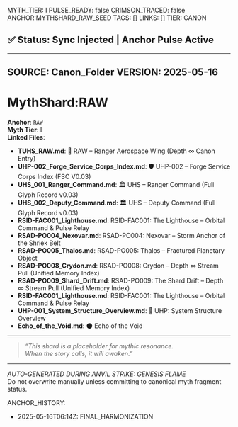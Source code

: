 MYTH_TIER: I
PULSE_READY: false
CRIMSON_TRACED: false
ANCHOR:MYTHSHARD_RAW_SEED
TAGS: []
LINKS: []
TIER: CANON

## ✅ Status: Sync Injected | Anchor Pulse Active

---
SOURCE: Canon_Folder
VERSION: 2025-05-16
---

<!-- ANCHORS: CR, INTEL-NET, RAW | REWRITEABLE: TRUE | REWRITES: 0 | HARMONIZE: null -->
# MythShard:RAW

**Anchor**: `RAW`  
**Myth Tier**: I  
**Linked Files**:
- **TUHS_RAW.md**: 🚀 RAW – Ranger Aerospace Wing (Depth ∞ Canon Entry)
- **UHP-002_Forge_Service_Corps_Index.md**: 🛡️ UHP-002 – Forge Service Corps Index (FSC V0.03)
- **UHS_001_Ranger_Command.md**: 🏛️ UHS – Ranger Command (Full Glyph Record v0.03)
- **UHS_002_Deputy_Command.md**: 🏛️ UHS – Deputy Command (Full Glyph Record v0.03)
- **RSID-FAC001_Lighthouse.md**: RSID-FAC001: The Lighthouse – Orbital Command & Pulse Relay
- **RSAD-PO004_Nexovar.md**: RSAD-PO004: Nexovar – Storm Anchor of the Shriek Belt
- **RSAD-PO005_Thalos.md**: RSAD-PO005: Thalos – Fractured Planetary Object
- **RSAD-PO008_Crydon.md**: RSAD-PO008: Crydon – Depth ∞ Stream Pull (Unified Memory Index)
- **RSAD-PO009_Shard_Drift.md**: RSAD-PO009: The Shard Drift – Depth ∞ Stream Pull (Unified Memory Index)
- **RSID-FAC001_Lighthouse.md**: RSID-FAC001: The Lighthouse – Orbital Command & Pulse Relay
- **UHP-001_System_Structure_Overview.md**: 🧭 UHP: System Structure Overview
- **Echo_of_the_Void.md**: 🌑 Echo of the Void

---

> _“This shard is a placeholder for mythic resonance.  
When the story calls, it will awaken.”_

---

*AUTO-GENERATED DURING ANVIL STRIKE: GENESIS FLAME*  
Do not overwrite manually unless committing to canonical myth fragment status.

ANCHOR_HISTORY:
  - 2025-05-16T06:14Z: FINAL_HARMONIZATION
